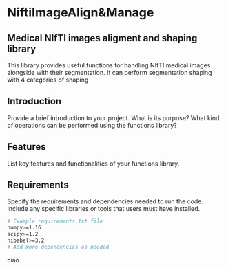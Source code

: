 # NiftiImageAlign&Manage
## Medical NIfTI images aligment and shaping library

This library provides useful functions for handling NIfTI medical images alongside with their segmentation. It can perform segmentation shaping with 4 categories of shaping 

## Introduction

Provide a brief introduction to your project. What is its purpose? What kind of operations can be performed using the functions library?

## Features

List key features and functionalities of your functions library.

## Requirements

Specify the requirements and dependencies needed to run the code. Include any specific libraries or tools that users must have installed.

```bash
# Example requirements.txt file
numpy>=1.16
scipy>=1.2
nibabel>=3.2
# Add more dependencies as needed
```

ciao
